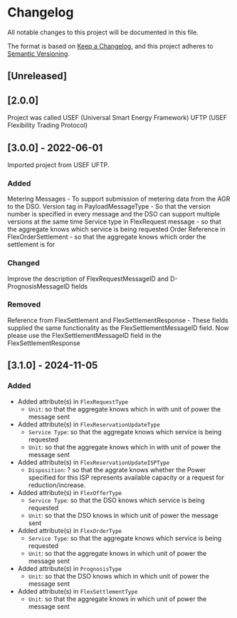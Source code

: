 # Changelog

All notable changes to this project will be documented in this file.

The format is based on [Keep a Changelog](https://keepachangelog.com/en/1.0.0/),
and this project adheres to [Semantic Versioning](https://semver.org/spec/v2.0.0.html).

## [Unreleased]

## [2.0.0]

Project was called USEF (Universal Smart Energy Framework) UFTP (USEF Flexibility Trading Protocol)

## [3.0.0] - 2022-06-01

Imported project from USEF UFTP.

### Added

Metering Messages - To support submission of metering data from the AGR to the DSO.
Version tag in PayloadMessageType - So that the version number is specified in every message and the DSO can support multiple versions at the same time
Service type in FlexRequest message - so that the aggregate knows which service is being requested
Order Reference in FlexOrderSettlement - so that the aggregate knows which order the settlement is for

### Changed
Improve the description of FlexRequestMessageID and D-PrognosisMessageID fields

### Removed
Reference from FlexSettlement and FlexSettlementResponse - These fields supplied the same functionality as the FlexSettlementMessageID field. Now please use the FlexSettlementMessageID field in the FlexSettlementResponse

## [3.1.0] - 2024-11-05

### Added
* Added attribute(s) in `FlexRequestType`
    * `Unit`: so that the aggregate knows which in with unit of power the message sent
* Added attribute(s) in `FlexReservationUpdateType`
    * `Service Type`: so that the aggregate knows which service is being requested
    * `Unit`: so that the aggregate knows which in with unit of power the message sent
* Added attribute(s) in `FlexReservationUpdateISPType`
    * `Disposition`: ? so that the aggrate knows whether the Power specified for this ISP represents available capacity or a request for reduction/increase.
* Added attribute(s) in `FlexOfferType`
    * `Service Type`: so that the DSO knows which service is being requested
    * `Unit`: so that the DSO knows in which unit of power the message sent
* Added attribute(s) in `FlexOrderType`
    * `Service Type`: so that the aggregate knows which service is being requested
    * `Unit`: so that the aggregate knows in which unit of power the message sent
* Added attribute(s) in `PrognosisType`
    * `Unit`: so that the DSO knows which in which unit of power the message sent
* Added attribute(s) in `FlexSettlementType`
    * `Unit`: so that the aggregate knows in which unit of power the message sent